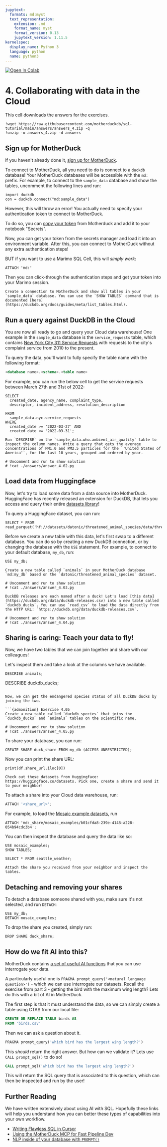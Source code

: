 ```yaml
---
jupytext:
  formats: md:myst
  text_representation:
    extension: .md
    format_name: myst
    format_version: 0.13
    jupytext_version: 1.11.5
kernelspec:
  display_name: Python 3
  language: python
  name: python3
---
```


<a target="_blank" href="https://colab.research.google.com/github/motherduckdb/sql-tutorial">
  <img src="https://colab.research.google.com/assets/colab-badge.svg" alt="Open In Colab"/>
</a>

# 4. Collaborating with data in the Cloud

This cell downloads the answers for the exercises.

```{code-cell}
!wget https://raw.githubusercontent.com/motherduckdb/sql-tutorial/main/answers/answers_4.zip -q 
!unzip -o answers_4.zip -d answers 
```

## Sign up for MotherDuck

If you haven't already done it, [sign up for MotherDuck](https://app.motherduck.com/?auth_flow=signup).

To connect to MotherDuck, all you need to do is connect to a `duckdb` database! Your MotherDuck databases will be accessible with the `md:` prefix. For example, to connect to the `sample_data` database and show the tables, uncomment the following lines and run:

```{code-cell}
import duckdb
con = duckdb.connect("md:sample_data")
```

However, this will throw an error! You actually need to specify your authentication token to connect to MotherDuck.

To do so, you can [copy your token](https://app.motherduck.com/token-request?appName=Jupyter) from Motherduck and add it to your notebook "Secrets".

Now, you can get your token from the secrets manager and load it into an environment variable. After this, you can connect to MotherDuck without any extra authentication steps!

BUT if you want to use a Marimo SQL Cell, this will *simply work*:

```
ATTACH 'md:'
```

Then you can click-through the authentication steps and get your token into your Marimo session.

```{admonition} Exercise 4.01
Create a connection to MotherDuck and show all tables in your `sample_data` database. You can use the `SHOW TABLES` command that is documented [here](https://duckdb.org/docs/guides/meta/list_tables.html).
```

## Run a query against DuckDB in the Cloud

You are now all ready to go and query your Cloud data warehouse! One example in the `sample_data` database is the `service_requests` table, which contains [New York City 311 Service Requests](https://motherduck.com/docs/getting-started/sample-data-queries/nyc-311-data/) with requests to the city's complaint service from 2010 to the present.

To query the data, you'll want to fully specify the table name with the following format:

```sql
<database name>.<schema>.<table name>
```

For example, you can run the below cell to get the service requests between March 27th and 31st of 2022:

```{code-cell}
SELECT
  created_date, agency_name, complaint_type,
  descriptor, incident_address, resolution_description

FROM
  sample_data.nyc.service_requests
WHERE
  created_date >= '2022-03-27' AND
  created_date <= '2022-03-31';
```

```{admonition} Exercise 4.02
Run `DESCRIBE` on the `sample_data.who.ambient_air_quality` table to inspect the column names. Write a query that gets the average concentrations of PM1.0 and PM2.5 particles for the `'United States of America'`, for the last 10 years, grouped and ordered by year.
```
```{code-cell}
# Uncomment and run to show solution
# !cat ./answers/answer_4.02.py
```

## Load data from Huggingface

Now, let's try to load some data from a data source into MotherDuck. HuggingFace has recently released an extension for DuckDB, that lets you access and query their entire [datasets library](https://huggingface.co/datasets)!

To query a HuggingFace dataset, you can run:

```{code-cell}
SELECT * FROM read_parquet('hf://datasets/datonic/threatened_animal_species/data/threatened_animal_species.parquet');
```

Before we create a new table with this data, let's first swap to a different database. You can do so by creating a new DuckDB connection, or by changing the database with the `USE` statement. For example, to connect to your default database, `my_db`, run:

```{code-cell}
USE my_db;
```

```{admonition} Exercise 4.03
Create a new table called `animals` in your MotherDuck database `md:my_db` based on the `datonic/threatened_animal_species` dataset.
```
```{code-cell}
# Uncomment and run to show solution
# !cat ./answers/answer_4.03.py
```

```{admonition} Exercise 4.04
DuckDB releases are each named after a duck! Let's load [this data](https://duckdb.org/data/duckdb-releases.csv) into a new table called `duckdb_ducks`. You can use `read_csv` to load the data directly from the HTTP URL: `https://duckdb.org/data/duckdb-releases.csv`.
```
```{code-cell}
# Uncomment and run to show solution
# !cat ./answers/answer_4.04.py
```

## Sharing is caring: Teach your data to fly!

Now, we have two tables that we can join together and share with our colleagues!

Let's inspect them and take a look at the columns we have available.

```{code-cell}
DESCRIBE animals;
```

DESCRIBE duckdb_ducks;
```

Now, we can get the endangered species status of all DuckDB ducks by joining the two.

```{admonition} Exercise 4.05
Create a new table called `duckdb_species` that joins the `duckdb_ducks` and `animals` tables on the scientific name.
```
```{code-cell}
# Uncomment and run to show solution
# !cat ./answers/answer_4.05.py
```

To share your database, you can run:

```{code-cell}
CREATE SHARE duck_share FROM my_db (ACCESS UNRESTRICTED);
```

Now you can print the share URL:
```{code-cell}
print(df.share_url.iloc[0])
```

```{admonition} Exercise 4.06
Check out these datasets from Huggingface: https://huggingface.co/datasets. Pick one, create a share and send it to your neighbor!
```

To attach a share into your Cloud data warehouse, run:

```sql
ATTACH '<share_url>';
```

For example, to load the [Mosaic example datasets](https://github.com/motherduckdb/wasm-client/tree/main), run

```{code-cell}
ATTACH 'md:_share/mosaic_examples/b01cfda8-239e-4148-a228-054b94cdc3b4';
```

You can then inspect the database and query the data like so:

```{code-cell}
USE mosaic_examples;
SHOW TABLES;
```

```{code-cell}
SELECT * FROM seattle_weather;
```

```{admonition} Exercise 4.07
Attach the share you received from your neighbor and inspect the tables.
```

## Detaching and removing your shares

To detach a database someone shared with you, make sure it's not selected, and run `DETACH`:

```{code-cell}
USE my_db;
DETACH mosaic_examples;
```

To drop the share you created, simply run:

```{code-cell}
DROP SHARE duck_share;
```

## How do we fit AI into this?

MotherDuck contains [a set of useful AI functions](https://motherduck.com/docs/category/sql-assistant/) that you can use interrogate your data.

A particularly useful one is `PRAGMA prompt_query('<natural language question>')` - which we can use interrogate our datasets. Recall the exercise from part 3 - getting the bird with the maximum wing length? Lets do this with a bit of AI in MotherDuck.

The first step is that it must understand the data, so we can simply create a table using CTAS from our local file:

```sql
CREATE OR REPLACE TABLE birds AS 
FROM 'birds.csv'
```

Then we can ask a question about it.

```sql
PRAGMA prompt_query('which bird has the largest wing length?')
```

This *should* return the right answer. But how can we validate it? Lets use `CALL prompt_sql()` to do so!

```sql
CALL prompt_sql('which bird has the largest wing length?')
```

This will return the SQL query that is associated to this question, which can then be inspected and run by the user!

## Further Reading

We have written extensively about using AI with SQL. Hopefully these links will help you understand how you can better these types of capabilities into your own workflow.
- [Writing Flawless SQL in Cursor](https://motherduck.com/blog/vibe-coding-sql-cursor/)
- [Using the MotherDuck MCP for Fast Pipeline Dev](https://motherduck.com/blog/faster-data-pipelines-with-mcp-duckdb-ai/)
- [NLP inside of your database with `PROMPT()`](https://motherduck.com/blog/llm-data-pipelines-prompt-motherduck-dbt/)

